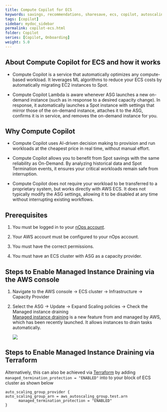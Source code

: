 ```yaml
---
title: Compute Copilot for ECS
keywords: savings, recommendations, sharesave, ecs, copilot, autoscaling
tags: [copilot]
sidebar: mydoc_sidebar
permalink: copilot-ecs.html
folder: Copilot
series: [Copilot, Onboarding]
weight: 5.0
---
```



## About Compute Copilot for ECS and how it works <a id="about-compute-copilot-for-ecs-and-how-it-works"></a> ##

- Compute Copilot is a service that automatically optimizes any compute-based workload. It leverages ML algorithms to reduce your ECS costs by automatically migrating EC2 instances to Spot. 

- Compute Copilot Lambda is aware whenever ASG launches a new on-demand instance (such as in response to a desired capacity change). In response, it automatically launches a Spot instance with settings that mirror those of the on-demand instance, attaches it to the ASG, confirms it is in service, and removes the on-demand instance for you.


## Why Compute Copilot<a id="why-compute-copilot"></a> ##

- Compute Copilot uses AI-driven decision making to provision and run workloads at the cheapest price in real time, without manual effort.

- Compute Copilot allows you to benefit from Spot savings with the same reliability as On-Demand. By analyzing historical data and Spot Termination events, it ensures your critical workloads remain safe from interruption. 

- Compute Copilot does not require your workload to be transferred to a proprietary system, but works directly with AWS ECS. It does not typically modify the ASG settings, allowing it to be disabled at any time without interrupting existing workflows.


## Prerequisites<a id="prerequisites"></a> ##

1. You must be logged in to your [nOps account](https://app.nops.io/accounts/signin/). 

2. Your AWS account must be configured to your nOps account.

3. You must have the correct permissions. 

4. You must have an ECS cluster with ASG as a capacity provider.


## Steps to Enable Managed Instance Draining via the AWS console<a id="steps-to-enable-managed-instance-draining-via-the-aws-console"></a> ##

1. Navigate to the AWS console -> ECS cluster -> Infrastructure -> Capacity Provider 

2. Select the ASG -> Update -> Expand Scaling policies -> Check the Managed instance draining\
   [Managed instance draining](https://aws.amazon.com/about-aws/whats-new/2024/01/amazon-ecs-managed-instance-draining/) is a new feature from and managed by AWS, which has been recently launched. It allows instances to drain tasks automatically.

   ![](https://lh7-us.googleusercontent.com/m--Q_mj_au0e7fopae8ZCqOk8RRJ7RKLutCh-IfGVoCy22o7Pf6eYzzmi9kyzsbgFq51CGLuGEBW2cdDAffHD-zkY5MGwlZpnk01tvdYiP9huWysNiy6fTd-Q-9ulos0w95QtpQepu2xSgoUvhyv2XY)


## Steps to Enable Managed Instance Draining via Terraform<a id="steps-to-enable-managed-instance-draining-via-terraform"></a> ##

Alternatively, this can also be achieved via [Terraform](https://registry.terraform.io/providers/hashicorp/aws/latest/docs/resources/ecs_capacity_provider#managed_draining) by adding `managed_termination_protection = "ENABLED"` into to your block of ECS cluster as shown below 

    auto_scaling_group_provider { 
    auto_scaling_group_arn = aws_autoscaling_group.test.arn
          managed_termination_protection = "ENABLED"
    }
